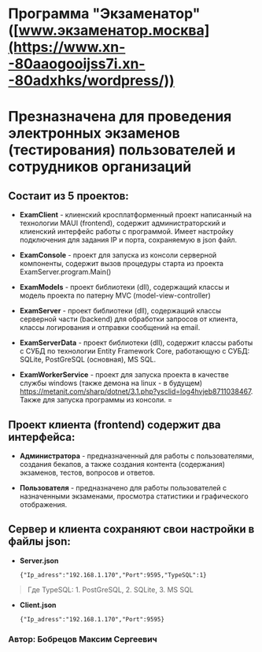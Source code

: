 # Программа "Экзаменатор" ([www.экзаменатор.москва](https://www.xn--80aaogooijss7i.xn--80adxhks/wordpress/))
# Презназначена для проведения электронных экзаменов (тестирования) пользователей и сотрудников организаций 
## Состаит из 5 проектов:
* **ExamClient** - клиенский кросплатформенный проект написанный на технологии MAUI (frontend), содержит администраторский и клиенский интерфейс работы с программой. Имеет настройку подключения для задания IP и порта, сохраняемую в json файл.
  
* **ExamConsole** - проект для запуска из консоли серверной компоненты, содержит вызов процедуры старта из проекта ExamServer.program.Main()
* **ExamModels** - проект библиотеки (dll), содержащий классы и модель проекта по патерну MVC (model-view-controller)
* **ExamServer** - проект библиотеки (dll), содержащий классы серверной части (backend) для обработки запросов от клиента, классы логирования и отправки сообщений на email.
* **ExamServerData** - проект библиотеки (dll), содержит классы работы с СУБД по технологии Entity Framework Core, работающую с СУБД: SQLite, PostGreSQL (основная), MS SQL.
* **ExamWorkerService** - проект для запуска проекта в качеcтве службы windows (также демона на linux - в будущем)  <https://metanit.com/sharp/dotnet/3.1.php?ysclid=log4hvjeb8711038467>. 
  Также для запуска программы из консоли.
=
## Проект клиента (frontend) содержит два интерфейса:
* **Администратора** - предназначенный для работы с пользователями, создания бекапов, а также создания контента (содержания) экзаменов, тестов, вопросов и ответов.
  
* **Пользователя** - предназначено для работы пользователей с назначенными экзаменами, просмотра статистики и графического отображения.

## Сервер и клиента сохраняют свои настройки в файлы json:
* **Server.json**
  ```
  {"Ip_adress":"192.168.1.170","Port":9595,"TypeSQL":1}
  ```
>Где TypeSQL: 1. PostGreSQL,  2. SQLite, 3. MS SQL
* **Client.json**
   ```
  {"Ip_adress":"192.168.1.170","Port":9595}
  ```

### Автор: Бобрецов Максим Сергеевич
